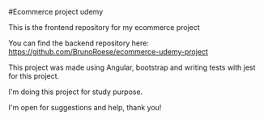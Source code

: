 #Ecommerce project udemy

This is the frontend repository for my ecommerce project

You can find the backend repository here: https://github.com/BrunoRoese/ecommerce-udemy-project

This project was made using Angular, bootstrap and writing tests with jest for this project.

I'm doing this project for study purpose.

I'm open for suggestions and help, thank you!
